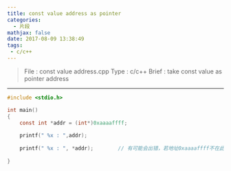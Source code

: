 ```yaml
---
title: const value address as pointer
categories:
  - 片段
mathjax: false
date: 2017-08-09 13:38:49
tags:
 - c/c++
---
```


> File : const value address.cpp
> Type : c/c++
> Brief : take const value as pointer address

<!-- more -->

---

```c
#include <stdio.h>

int main()
{
    const int *addr = (int*)0xaaaaffff;
    
    printf(" %x : ",addr);
    
    printf(" %x : ", *addr);        // 有可能会出错，若地址0xaaaaffff不在此程序的内存读取范围内，则会出错
    
}
```
